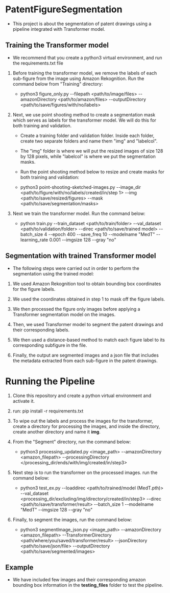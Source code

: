 # PatentFigureSegmentation
- This project is about the segmentation of patent drawings using a pipeline integrated with Transformer model.
## Training the Transformer model
- We recommend that you create a python3 virtual environment, and run the requirements.txt file
1. Before training the transformer model, we remove the labels of each sub-figure from the image using Amazon Rekognition. Run the command below from "Training" directory:
    - python3 figure_only.py --filepath <path/to/image/files> --amazonDirectory <path/to/amazon/files> --outputDirectory <path/to/save/figures/with/no/labels>

2. Next, we use point shooting method to create a segmentation mask which serves as labels for the transformer model. We will do this for both training and validation.
   - Create a training folder and validation folder. Inside each folder, create two separate folders and name them "img" and "labelcol".
   - The "img" folder is where we will put the resized images of size 128 by 128 pixels, while "labelcol" is where we put the segmentation masks.
   - Run the point shooting method below to resize and create masks for both training and validation:

    - python3 point-shooting-sketched-images.py --image_dir <path/to/figure/with/no/labels/created/in/step 1> --img <path/to/save/resized/figures> --mask <path/to/save/segmentation/masks>

3. Next we train the transformer model. Run the command below:
    - python train.py --train_dataset <path/to/train/folder> --val_dataset <path/to/validation/folder> --direc <path/to/save/trained model> --batch_size 4 --epoch 400 --save_freq 10 --modelname "MedT" --learning_rate 0.001 --imgsize 128 --gray "no"


## Segmentation with trained Transformer model
- The following steps were carried out in order to perform the segmentation using the trained model:

1. We used Amazon Rekognition tool to obtain bounding box coordinates for the figure labels.

2. We used the coordinates obtained in step 1 to mask off the figure labels.

3. We then processed the figure only images before applying a Transformer segmentation model on the images.

4. Then, we used Transformer model to segment the patent drawings and their corresponding labels.

5. We then used a distance-based method to match each figure label to its corresponding subfigure in the file.

5. Finally, the output are segmented images and a json file that includes the metadata extracted from each sub-figure in the patent drawings.

# Running the Pipeline
1.  Clone this repository and create a python virtual environment and activate it.
2. run: pip install -r requirements.txt
3. To wipe out the labels and process the images for the transformer, create a directory for processing the images, and inside the directory, create another directory and name it **img**.
4. From the "Segment" directory, run the command below:
      - python3 processing_updated.py <image_path> --amazonDirectory <amazon_filepath> --processingDirectory </processing_dir/ends/with/img/created/in/step3>

5. Next step is to run the transformer on the processed images. run the command below:
    - python3 test_ex.py --loaddirec <path/to/trained/model (MedT.pth)> --val_dataset <processing_dir/excluding/img/directory/created/in/step3> --direc <path/to/save/transformer/result> --batch_size 1 --modelname "MedT" --imgsize 128 --gray "no"

6. Finally, to segment the images, run the command below:
    - python3 segmentImage_json.py <image_path> --amazonDirectory <amazon_filepath> --TransformerDirectory <path/where/you/saved/transformer/result> --jsonDirectory <path/to/save/json/file> --outputDirectory <path/to/save/segmented/images>

## Example
- We have included few images and their corresponding amazon bounding box information in the **testing_files** folder to test the pipeline.  


